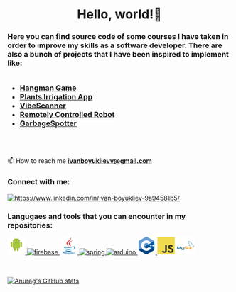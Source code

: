 <h1 align="center">Hello, world!👋</h1>
<h3 >Here you can find source code of some courses I have taken in order to improve my skills as a software developer. There are also a bunch of projects that I have been inspired to implement like:<br><br><ul>
  <li><a href="https://github.com/ivanbo97/hangman-game">Hangman Game</a></li>
  <li><a href="https://github.com/ivanbo97/plants-irrigation-app">Plants Irrigation App</a></li>
  <li><a href="https://github.com/ivanbo97/VibeScanner">VibeScanner</a></li>
  <li><a href="https://github.com/ivanbo97/remote-controlled-robot">Remotely Controlled Robot</a></li>
  <li><a href="https://github.com/ivanbo97/GarbageSpotter">GarbageSpotter</a></li>
</ul>  
</h3>
<br><br>

📫 How to reach me **ivanboyuklievv@gmail.com**

<h3 align="left">Connect with me:</h3>
<p align="left">
<a href="https://linkedin.com/in/ivan-boyukliev-9a94581b5/" target="blank"><img align="center" src="https://raw.githubusercontent.com/rahuldkjain/github-profile-readme-generator/master/src/images/icons/Social/linked-in-alt.svg" alt="https://www.linkedin.com/in/ivan-boyukliev-9a94581b5/" height="30" width="40" /></a>
</p>

<h3 align="left">Langugaes and tools that you can encounter in my repositories:</h3>
<p align="left"> <a href="https://developer.android.com" target="_blank"> <img src="https://raw.githubusercontent.com/devicons/devicon/master/icons/android/android-original-wordmark.svg" alt="android" width="40" height="40"/> </a> <a href="https://firebase.google.com/" target="_blank"> <img src="https://www.vectorlogo.zone/logos/firebase/firebase-icon.svg" alt="firebase" width="40" height="40"/> <a href="https://www.java.com" target="_blank"> <img src="https://raw.githubusercontent.com/devicons/devicon/master/icons/java/java-original.svg" alt="java" width="40" height="40"/> </a> <a href="https://spring.io/" target="_blank"> <img src="https://www.vectorlogo.zone/logos/springio/springio-icon.svg" alt="spring" width="40" height="40"/> </a> <a href="https://www.arduino.cc/" target="_blank"> <img src="https://cdn.worldvectorlogo.com/logos/arduino-1.svg" alt="arduino" width="40" height="40"/> </a> <a href="https://www.w3schools.com/cpp/" target="_blank"> <img src="https://raw.githubusercontent.com/devicons/devicon/master/icons/cplusplus/cplusplus-original.svg" alt="cplusplus" width="40" height="40"/> </a></a <a href="https://developer.mozilla.org/en-US/docs/Web/JavaScript" target="_blank"> <img src="https://raw.githubusercontent.com/devicons/devicon/master/icons/javascript/javascript-original.svg" alt="javascript" width="40" height="40"/> </a> <a href="https://www.mysql.com/" target="_blank"> <img src="https://raw.githubusercontent.com/devicons/devicon/master/icons/mysql/mysql-original-wordmark.svg" alt="mysql" width="40" height="40"/> </a></p>

<br><br>
[![Anurag's GitHub stats](https://github-readme-stats.vercel.app/api?username=ivanbo97&show_icons=true)](https://github.com/anuraghazra/github-readme-stats)
